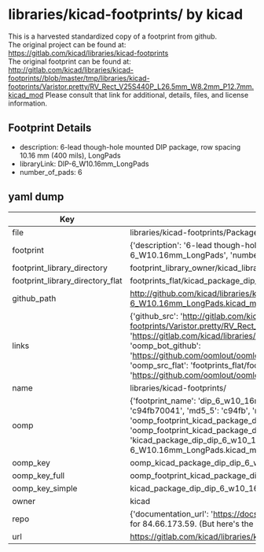 # libraries/kicad-footprints/ by kicad  
This is a harvested standardized copy of a footprint from github.  
The original project can be found at:  
https://gitlab.com/kicad/libraries/kicad-footprints  
The original footprint can be found at:
http://gitlab.com/kicad/libraries/kicad-footprints//blob/master/tmp/libraries/kicad-footprints/Varistor.pretty/RV_Rect_V25S440P_L26.5mm_W8.2mm_P12.7mm.kicad_mod
Please consult that link for additional, details, files, and license information.  
## Footprint Details
* description: 6-lead though-hole mounted DIP package, row spacing 10.16 mm (400 mils), LongPads  
* libraryLink: DIP-6_W10.16mm_LongPads  
* number_of_pads: 6  
## yaml dump  
| Key | Value |  
| --- | --- |  
| file | libraries/kicad-footprints/Package_DIP.pretty/DIP-6_W10.16mm_LongPads.kicad_mod |  
| footprint | {'description': '6-lead though-hole mounted DIP package, row spacing 10.16 mm (400 mils), LongPads', 'libraryLink': 'DIP-6_W10.16mm_LongPads', 'number_of_pads': 6} |  
| footprint_library_directory | footprint_library_owner/kicad_libraries/kicad-footprints/ |  
| footprint_library_directory_flat | footprints_flat/kicad_package_dip_dip_6_w10_16mm_longpads/working |  
| github_path | http://github.com/kicad/libraries/kicad-footprints//blob/master/tmp/libraries/kicad-footprints/Package_DIP.pretty/DIP-6_W10.16mm_LongPads.kicad_mod |  
| links | {'github_src': 'http://gitlab.com/kicad/libraries/kicad-footprints//blob/master/tmp/libraries/kicad-footprints/Varistor.pretty/RV_Rect_V25S440P_L26.5mm_W8.2mm_P12.7mm.kicad_mod', 'github_src_repo': 'https://gitlab.com/kicad/libraries/kicad-footprints', 'oomp_bot': 'footprints/kicad_package_dip_dip_6_w10_16mm_longpads/working', 'oomp_bot_github': 'https://github.com/oomlout/oomlout_oomp_footprint_bot/tree/main/footprints/kicad_package_dip_dip_6_w10_16mm_longpads/working', 'oomp_src_flat': 'footprints_flat/footprints_flat/kicad_package_dip_dip_6_w10_16mm_longpads/working', 'oomp_src_flat_github': 'https://github.com/oomlout/oomlout_oomp_footprint_src/tree/main/footprints_flat/kicad_package_dip_dip_6_w10_16mm_longpads/working'} |  
| name | libraries/kicad-footprints/ |  
| oomp | {'footprint_name': 'dip_6_w10_16mm_longpads', 'library_name': 'package_dip', 'md5': 'c94fb70041886b5b0360463f22090c53', 'md5_10': 'c94fb70041', 'md5_5': 'c94fb', 'md5_6': 'c94fb7', 'oomp_key': 'oomp_kicad_package_dip_dip_6_w10_16mm_longpads', 'oomp_key_extra': 'oomp_footprint_kicad_package_dip_dip_6_w10_16mm_longpads', 'oomp_key_full': 'oomp_footprint_kicad_package_dip_dip_6_w10_16mm_longpads_c94fb7', 'oomp_key_simple': 'kicad_package_dip_dip_6_w10_16mm_longpads', 'original_filename': 'libraries/kicad-footprints/Package_DIP.pretty/DIP-6_W10.16mm_LongPads.kicad_mod', 'owner_name': 'kicad'} |  
| oomp_key | oomp_kicad_package_dip_dip_6_w10_16mm_longpads |  
| oomp_key_full | oomp_footprint_kicad_package_dip_dip_6_w10_16mm_longpads |  
| oomp_key_simple | kicad_package_dip_dip_6_w10_16mm_longpads |  
| owner | kicad |  
| repo | {'documentation_url': 'https://docs.github.com/rest/overview/resources-in-the-rest-api#rate-limiting', 'message': "API rate limit exceeded for 84.66.173.59. (But here's the good news: Authenticated requests get a higher rate limit. Check out the documentation for more details.)"} |  
| url | https://gitlab.com/kicad/libraries/kicad-footprints |  


